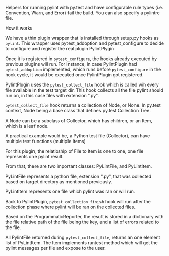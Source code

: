 
Helpers for running pylint with py.test and have configurable rule
types (i.e. Convention, Warn, and Error) fail the
build. You can also specify a pylintrc file.

How it works

We have a thin plugin wrapper that is installed through setup.py hooks as `pylint`.
This wrapper uses pytest_addoption and pytest_configure to decide to configure and
register the real plugin PylintPlygin

Once it is registered in `pytest_configure`, the hooks already executed
by previous plugins will run. For instance, in case PylintPlugin had
`pytest_addoption` implemented, which runs before `pytest_configure`
in the hook cycle, it would be executed once PylintPlugin got registered.

PylintPlugin uses the `pytest_collect_file` hook which is called wih every
file available in the test target dir. This hook collects all the file
pylint should run on, in this case files with extension ".py".

`pytest_collect_file` hook returns a collection of Node, or None. In
py.test context, Node being a base class that defines py.test Collection
Tree.

A Node can be a subclass of Collector, which has children, or an Item, which
is a leaf node.

A practical example would be, a Python test file (Collector), can have multiple
test functions (multiple Items)

For this plugin, the relatioship of File to Item is one to one, one
file represents one pylint result.

From that, there are two important classes: PyLintFile, and PyLintItem.

PyLintFile represents a python file, extension ".py", that was
collected based on target directory as mentioned previously.

PyLintItem represents one file which pylint was ran or will run.

Back to PylintPlugin, `pytest_collection_finish` hook will run after the
collection phase where pylint will be ran on the collected files.

Based on the ProgrammaticReporter, the result is stored in a dictionary
with the file relative path of the file being the key, and a list of
errors related to the file.

All PylintFile returned during `pytest_collect_file`, returns an one
element list of PyLintItem. The Item implements runtest method which will
get the pylint messages per file and expose to the user.
